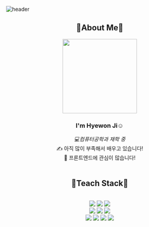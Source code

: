 ![header](https://capsule-render.vercel.app/api?type=waving&color=timeGradient&height=80&text=welcome%20to%20my%20github🖐️&animation=twinkling&fontColor=808080&fontSize=50&fontAlign=60&fontAlignY=60)
<br>
<div align="center">
  <h2> 🥰About Me🥰 </h2>
  <img width="200" src="https://github.com/user-attachments/assets/491ecd79-b7ed-4548-a884-6fe3b25dbe5b">
  <h3> I'm Hyewon Ji☺️ </h3>
  <I>💻컴퓨터공학과 재학 중</I><br>
  ✍ 아직 많이 부족해서 배우고 있습니다!<br> 
  💞️ 프론트엔드에 관심이 많습니다!
  <br>
  <br>
</div>
<div align="center">
  <h2> 🌱Teach Stack🌱 </h2>
  <br>
  <img src="https://img.shields.io/badge/Figma-F24E1E?style=flat-square&logo=figma&logoColor=white"/>
  <img src="https://img.shields.io/badge/Photoshop-31A8FF?style=flat-square&logo=adobephotoshop&logoColor=white"/>
  <img src="https://img.shields.io/badge/illustrator-FF9A00?style=flat-square&logo=adobeillustrator&logoColor=white"/>
  <br>
  <img src="https://img.shields.io/badge/HTML-E34F26?style=flat-square&logo=html5&logoColor=white"/>
  <img src="https://img.shields.io/badge/CSS-1572B6?style=flat-square&logo=css3&logoColor=white"/>
  <img src="https://img.shields.io/badge/javascript-F7DF1E?style=flat-square&logo=javascript&logoColor=white&"/>
  <br>
  <img src="https://img.shields.io/badge/Python-3766AB?style=flat-square&logo=Python&logoColor=white"/>
  <img src="https://img.shields.io/badge/AndroidStudio-3DDC84?style=flat-square&logo=androidstudio&logoColor=white"/>
  <img src="https://img.shields.io/badge/C++-00599C?style=flat-square&logo=cplusplus&logoColor=white"/>
  <img src="https://img.shields.io/badge/Node.js-5FA04E?style=flat-square&logo=nodedotjs&logoColor=white"/>
</div>


<!---
jhw030306/jhw030306 is a ✨ special ✨ repository because its `README.md` (this file) appears on your GitHub profile.
You can click the Preview link to take a look at your changes.
--->
